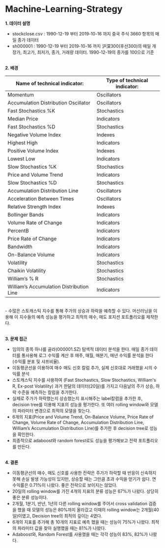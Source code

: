 # Machine-Learning-Strategy

<b>1.	데이터 설명</b>
-	stockclose.csv : 1990-12-19 부터 2019-10-16 까지 중국 주식 3660 항목의 매일 종가 데이터
-	sh000001 : 1990-12-19 부터 2019-10-16 까지 沪深300(후선300)의 매일 개장가, 최고가, 최저가, 종가, 거래량 데이터. 1990-12-19의 종가를 100으로 기준
<br><br>


<b>2.	배경</b>

Name of technical indicator:| Type of technical indicator:
------|------
Momentum | Oscillators
Accumulation Distribution Oscillator | Oscillators
Fast Stochastics %K | Stochastics
Median Price | Indicators
Fast Stochastics %D | Stochastics
Negative Volume Index |Indexes
Highest High |Indicators
Positive Volume Index | Indexes
Lowest Low  | Indicators
Slow Stochastics %K | Stochastics
Price and Volume Trend  |Indicators
Slow Stochastics %D  |Stochastics
Accumulation Distribution Line | Oscillators
Acceleration Between Times  | Oscillators
Relative Strength Index  | Indexes
Bollinger Bands | Indicators
Volume Rate of Change | Indicators
PercentB  |Indicators
Price Rate of Change | Indicators
Bandwidth | Indicators
On-Balance Volume | Indicators
Volatility | Stochastics
Chaikin Volatility | Stochastics
William’s % R | Stochastics
William’s Accumulation Distribution Line | Indicators

<br>
- 수많은 스토캐스틱 지수를 통해 주가의 상승과 하락을 예측할 수 있다. 머신러닝을 이용해 이 지수들의 예측 성능을 평가하고 최적의 매수, 매도 포지션 포트폴리오를 제작한다.
<br><br>

<b>3.	문제 접근</b>
-	임의의 종목 하나를 골라(000001.SZ) 탐색적 데이터 분석을 한다. 매일 종가 데이터를 통사용해 로그 수익률 계산 후 매주, 매월, 매분기, 매년 수익률 분석을 한다 (수익률 분포 및 샤프비율).
-	이동평균선을 이용하여 매수 매도 신호 칼럼 추가, 실제 신호대로 거래했을 시의 수익률 분석
-	스토캐스틱 지수를 사용하여 (Fast Stochastics, Slow Stochastics, William's R, Ex-post Volatility) 과거 한달의 데이터(20일)를 가지고 다음날의 주가 상승, 하락 수준을 예측하는 칼럼을 추가한다. 
-	실제로 주가가 하락했는지 상승했는지 표시해주는 label칼럼을 추가한 후, decision tree를 이용해 지표의 성능을 평가한다. 또 여러 rolling window와 모델의 파라미터 변경으로 최적의 모델을 찾는다.
-	6개의 지표(Price and Volume Trend, On-Balance Volume, Price Rate of Change, Volume Rate of Change, Accumulation Distribution Line, William’s Accumulation Distribution Line)를 추가한 후 decision tree로 성능을 확인한다.
-	최종적으로 adaboost와 random forest로도 성능을 평가해보고 전략 포트폴리오를 만든다.
<br><br>


<b>4.	결론</b>
-	이동평균선의 매수, 매도 신호를 사용한 전략은 주가가 하락할 때 반응이 신속하지 못해 손실 발생 가능성이 있지만, 상승할 때는 그만큼 초과 수익을 얻기가 쉽다.
연 수익률은 0.71%이 나왔다. 좋은 전략으로 보이지는 않았다.
-	20일의 rolling window를 가진 4개의 지표의 분류 성능은 67%가 나왔다. 상당히 좋은 분류 성능이다.
-	2개월, 1분기, 반년, 1년의 다른 rolling window를 주어서 cross validation 검증을 했을 때 모델의 성능은 80%까지 올라갔고 이때의 rolling window는 2개월(40일)이였고, Decision tree의 최적의 깊이는 4였다.
-	6개의 지표를 추가해 총 10개의 지표로 예측 했을 때는 성능이 75%가 나왔다. 최적의 파라미터 값을 찾아 실행했을 때는 81%가 나왔다.
-	Adaboost와, Random Forest를 사용했을 때는 각각 성능이 83%, 82%가 나왔다. 

